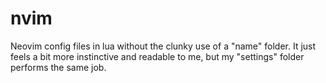 # nvim
Neovim config files in lua without the clunky use of a "name" folder.
It just feels a bit more instinctive and readable to me, but my "settings" folder performs the same job.
